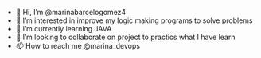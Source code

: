 - 👋 Hi, I’m @marinabarcelogomez4
- 👀 I’m interested in improve my logic making programs to solve problems
- 🌱 I’m currently learning JAVA 
- 💞️ I’m looking to collaborate on project to practics what I have learn
- 📫 How to reach me @marina_devops

<!---
marinabarcelogomez4/marinabarcelogomez4 is a ✨ special ✨ repository because its `README.md` (this file) appears on your GitHub profile.
You can click the Preview link to take a look at your changes.
--->

